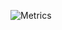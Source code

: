 ![Metrics](https://metrics.lecoq.io/AkiyaX?template=classic&base.header=0&base.activity=0&base.community=0&base.repositories=0&base.metadata=0&isocalendar=1&introduction=1&stars=1&habits=1&lines=1&achievements=1&isocalendar.duration=half-year&introduction.title=true&habits.from=200&habits.days=14&habits.facts=true&habits.charts=false&habits.trim=false&stars.limit=4&achievements.threshold=C&achievements.secrets=true&achievements.display=detailed&achievements.limit=0&config.timezone=Asia%2FShanghai)
